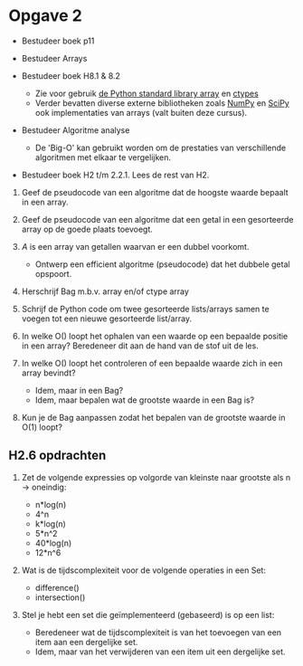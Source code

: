 # Opgave 2

- Bestudeer boek p11
- Bestudeer Arrays
- Bestudeer boek H8.1 & 8.2
    - Zie voor gebruik [de Python standard library array](https://docs.python.org/3/library/array.html) en [ctypes](https://docs.python.org/3/library/ctypes.html#arrays)
    - Verder bevatten diverse externe bibliotheken zoals [NumPy](https://numpy.org/) en [SciPy](https://www.scipy.org/) ook implementaties van arrays (valt buiten deze cursus).

- Bestudeer Algoritme analyse
    - De 'Big-O' kan gebruikt worden om de prestaties van verschillende algoritmen met elkaar te vergelijken.
- Bestudeer boek H2 t/m 2.2.1. Lees de rest van H2.

1. Geef de pseudocode van een algoritme dat de hoogste waarde bepaalt in een array.
2. Geef de pseudocode van een algoritme dat een getal in een gesorteerde array op de goede plaats toevoegt.

3. *A* is een array van getallen waarvan er een dubbel voorkomt.
    - Ontwerp een efficient algoritme (pseudocode) dat het dubbele getal opspoort.
4. Herschrijf Bag m.b.v. array en/of ctype array
5. Schrijf de Python code om twee gesorteerde lists/arrays samen te voegen tot een nieuwe gesorteerde list/array.
6. In welke O() loopt het ophalen van een waarde op een bepaalde positie in een array? Beredeneer dit aan de hand van de stof uit de les.
7. In welke O() loopt het controleren of een bepaalde waarde zich in een array bevindt?
    - Idem, maar in een Bag?
    - Idem, maar bepalen wat de grootste waarde in een Bag is?
8. Kun je de Bag aanpassen zodat het bepalen van de grootste waarde in O(1) loopt?

## H2.6 opdrachten

1. Zet de volgende expressies op volgorde van kleinste naar grootste als n -> oneindig:
    - n*log(n)
    - 4^n
    - k*log(n)
    - 5*n^2
    - 40*log(n)
    - 12*n^6

2. Wat is de tijdscomplexiteit voor de volgende operaties in een Set:
    - difference()
    - intersection()

3. Stel je hebt een set die geïmplementeerd (gebaseerd) is op een list:
    - Beredeneer wat de tijdscomplexiteit is van het toevoegen van een item aan een dergelijke set.
    - Idem, maar van het verwijderen van een item uit een dergelijke set.